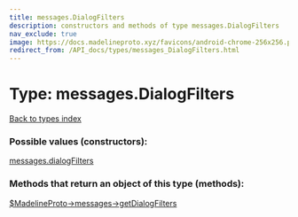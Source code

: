 ```yaml
---
title: messages.DialogFilters
description: constructors and methods of type messages.DialogFilters
nav_exclude: true
image: https://docs.madelineproto.xyz/favicons/android-chrome-256x256.png
redirect_from: /API_docs/types/messages_DialogFilters.html
---
```

# Type: messages.DialogFilters
[Back to types index](index.html)



### Possible values (constructors):

[messages.dialogFilters](/API_docs/constructors/messages.dialogFilters.html)  



### Methods that return an object of this type (methods):

[$MadelineProto->messages->getDialogFilters](/API_docs/methods/messages.getDialogFilters.html)  



